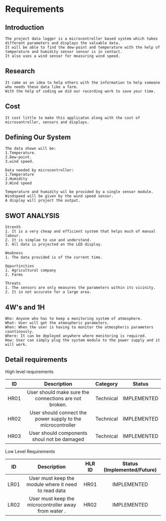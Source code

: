 # Requirements
## Introduction
    The project data logger is a microcontroller based system which takes different parameters and displays the valuable data.
    It will be able to find the dew-point and temperature with the help of temperature and humidity sensor sensor is in contact. 
    It also uses a wind sensor for measuring wind speed.
    


## Research
    It came as an idea to help others with the information to help someone who needs these data like a farm.
    With the help of coding we did our recording work to save your time.
    
## Cost
    It cost little to make this applicaton along with the cost of microsontroller, sensors and displays.
    
## Defining Our System
    The data shown will be:
    1.Temperature.
    2.Dew-point.
    3.wind speed.
    
    Data needed by microcontroller:
    1.Temperature
    2.Humidity
    3.Wind speed
    
    Temperature and humidity wil be provided by a single sensor module. 
    Windspeed will be given by the wind speed sensor.
    A display will project the output.
    
## SWOT ANALYSIS
    Strenth
    1. It is a very cheap and efficient system that helps much of manual labour.
    2. It is simplae to use and understand.
    3. All data is projected on the LED display.
    
    Weakness
    1. The data provided is of the current time.
    
    Oppurtinities
    1. Agricultural company
    2. Farms
    
    Threats
    1. The sensors are only measures the parameters within its vicinity.
    2. It in not accurate for a large area.

## 4W's and 1H
    Who: Anyone who has to keep a monitoring system of atmosphere.
    What: User will get the atmospheric parameters.
    When: When the user is having to monitor the atmospheris parameters countinously.
    Where: It can be deployed anywhere where monitoring is required.
    How: User can simply plug the system module to the power supply and it will work.

## Detail requirements

High level requirements

|**ID**|**Description**|**Category**|**Status**|
| :-: | :-: | :-: | :-: |
|HR01|User should make sure the connections are not broken.|Technical|IMPLEMENTED|
|HR02|User should connect the power supply to the microcontroller |Technical|IMPLEMENTED|
|HR03|User should components shoul not be damaged|Technical|IMPLEMENTED|

Low Level Requirements

|**ID**|**Description**|**HLR ID**|**Status (Implemented/Future)**|
| :-: | :-: | :-: | :-: |
|LR01|User must keep the module where it need to read data|HR01|IMPLEMENTED|
|LR02|User must keep the microcontroller away from water .|HR02|IMPLEMENTED|

